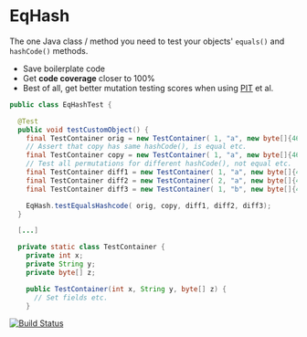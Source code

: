 EqHash
=======

The one Java class / method you need to test your objects' `equals()` and `hashCode()` methods.

* Save boilerplate code
* Get **code coverage** closer to 100%
* Best of all, get better mutation testing scores when using [PIT](http://pitest.org/) et al.

```java
public class EqHashTest {

  @Test
  public void testCustomObject() {
    final TestContainer orig = new TestContainer( 1, "a", new byte[]{46});
    // Assert that copy has same hashCode(), is equal etc.
    final TestContainer copy = new TestContainer( 1, "a", new byte[]{46});
    // Test all permutations for different hashCode(), not equal etc.
    final TestContainer diff1 = new TestContainer( 1, "a", new byte[]{46,47});
    final TestContainer diff2 = new TestContainer( 2, "a", new byte[]{46});
    final TestContainer diff3 = new TestContainer( 1, "b", new byte[]{46,47});

    EqHash.testEqualsHashcode( orig, copy, diff1, diff2, diff3);
  }

  [...]

  private static class TestContainer {
    private int x;
    private String y;
    private byte[] z;

    public TestContainer(int x, String y, byte[] z) {
      // Set fields etc.
    }

```

[![Build Status](https://travis-ci.org/poblish/EqHash.svg?branch=master)](https://travis-ci.org/poblish/EqHash)